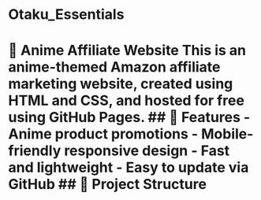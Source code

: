 # Otaku_Essentials
# 🌸 Anime Affiliate Website  This is an anime-themed Amazon affiliate marketing website, created using **HTML** and **CSS**, and hosted for free using **GitHub Pages**.  ## 🚀 Features - Anime product promotions - Mobile-friendly responsive design - Fast and lightweight - Easy to update via GitHub  ## 📁 Project Structure
